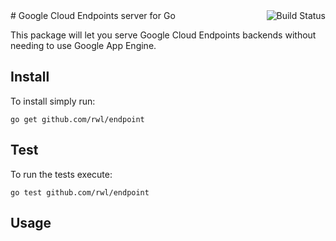 <a href="https://travis-ci.org/rwl/endpoint" target="_blank">
  <img align="right" src="https://api.travis-ci.org/rwl/endpoint.png"
       alt="Build Status">
</a>
# Google Cloud Endpoints server for Go

This package will let you serve Google Cloud Endpoints backends without
needing to use Google App Engine.

## Install

To install simply run:

```
go get github.com/rwl/endpoint
```

## Test

To run the tests execute:

```
go test github.com/rwl/endpoint
```

## Usage